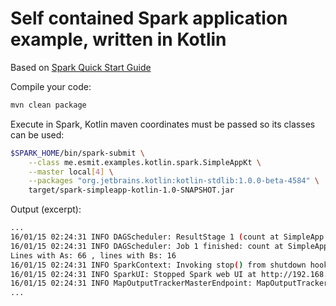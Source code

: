 # Self contained Spark application example, written in Kotlin

Based on [Spark Quick Start Guide](http://spark.apache.org/docs/latest/quick-start.html)

Compile your code:
```bash
mvn clean package
```

Execute in Spark, Kotlin maven coordinates must be passed so its classes can be used:
```bash
$SPARK_HOME/bin/spark-submit \
    --class me.esmit.examples.kotlin.spark.SimpleAppKt \
    --master local[4] \
    --packages "org.jetbrains.kotlin:kotlin-stdlib:1.0.0-beta-4584" \
    target/spark-simpleapp-kotlin-1.0-SNAPSHOT.jar
```

Output (excerpt):
```bash
...
16/01/15 02:24:31 INFO DAGScheduler: ResultStage 1 (count at SimpleApp.kt:28) finished in 0.021 s
16/01/15 02:24:31 INFO DAGScheduler: Job 1 finished: count at SimpleApp.kt:28, took 0.039719 s
Lines with As: 66 , lines with Bs: 16
16/01/15 02:24:31 INFO SparkContext: Invoking stop() from shutdown hook
16/01/15 02:24:31 INFO SparkUI: Stopped Spark web UI at http://192.168.1.70:4040
16/01/15 02:24:31 INFO MapOutputTrackerMasterEndpoint: MapOutputTrackerMasterEndpoint stopped!
...
```
